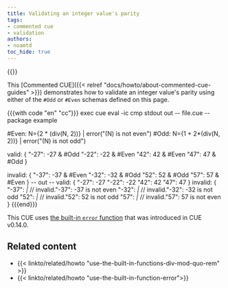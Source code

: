 ```yaml
---
title: Validating an integer value's parity
tags:
- commented cue
- validation
authors:
- noamtd
toc_hide: true
---
```

{{<sidenote text="Requires CUE v0.14.0 or later">}}

This [Commented CUE]({{< relref "docs/howto/about-commented-cue-guides" >}})
demonstrates how to validate an integer value's parity using either of the
`#Odd` or `#Even` schemas defined on this page.

<!--more-->

{{{with code "en" "cc"}}}
exec cue eval -ic
cmp stdout out
-- file.cue --
package example

#Even: N={2 * (div(N, 2))} | error("\(N) is not even")
#Odd:  N={1 + 2*(div(N, 2))} | error("\(N) is not odd")

valid: {
	"-27": -27 & #Odd
	"-22": -22 & #Even
	"42":  42 & #Even
	"47":  47 & #Odd
}

invalid: {
	"-37": -37 & #Even
	"-32": -32 & #Odd
	"52":  52 & #Odd
	"57":  57 & #Even
}
-- out --
valid: {
    "-27": -27
    "-22": -22
    "42":  42
    "47":  47
}
invalid: {
    "-37": _|_ // invalid."-37": -37 is not even
    "-32": _|_ // invalid."-32": -32 is not odd
    "52":  _|_ // invalid."52": 52 is not odd
    "57":  _|_ // invalid."57": 57 is not even
}
{{{end}}}

This CUE uses
[the built-in `error` function]({{<relref"docs/howto/use-the-built-in-function-error">}})
that was introduced in CUE v0.14.0.

## Related content

- {{< linkto/related/howto "use-the-built-in-functions-div-mod-quo-rem" >}}
- {{< linkto/related/howto "use-the-built-in-function-error">}}
